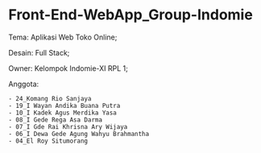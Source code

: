 # Front-End-WebApp_Group-Indomie
Tema: Aplikasi Web Toko Online;

Desain: Full Stack;

Owner: Kelompok Indomie-XI RPL 1;

Anggota:
```
- 24_Komang Rio Sanjaya
- 19_I Wayan Andika Buana Putra
- 10_I Kadek Agus Merdika Yasa
- 08_I Gede Rega Asa Darma
- 07_I Gde Rai Khrisna Ary Wijaya
- 06_I Dewa Gede Agung Wahyu Brahmantha
- 04_El Roy Situmorang
```
